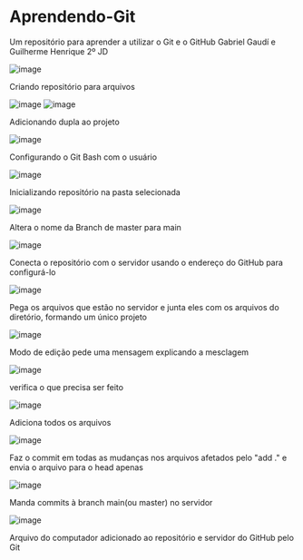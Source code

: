 # Aprendendo-Git
Um repositório para aprender a utilizar o Git e o GitHub 
Gabriel Gaudí e Guilherme Henrique 2º JD

![image](https://github.com/GuilhermeHLSouza/Aprendendo-Git/assets/162371856/6139cfce-8524-4cb3-922c-75c4692e4282)

Criando repositório para arquivos

![image](https://github.com/GuilhermeHLSouza/Aprendendo-Git/assets/162371856/97caca18-26ae-4510-b151-6f9d29ee05c1)
![image](https://github.com/GuilhermeHLSouza/Aprendendo-Git/assets/162371856/daf9f1b3-1e34-4c27-b36d-ee2d0bfac066)

Adicionando dupla ao projeto

![image](https://github.com/GuilhermeHLSouza/Aprendendo-Git/assets/162371856/e7b28603-896f-42e8-9ebb-b4f4a355acbc)

Configurando o Git Bash com o usuário

![image](https://github.com/GuilhermeHLSouza/Aprendendo-Git/assets/162371856/600a29ca-8420-4323-a65a-6ce85425504f)

Inicializando repositório na pasta selecionada

![image](https://github.com/GuilhermeHLSouza/Aprendendo-Git/assets/160679638/12510b99-2f02-4a2e-880b-f17f228962e7)

Altera o nome da Branch de master para main 


![image](https://github.com/GuilhermeHLSouza/Aprendendo-Git/assets/162371856/ff85ff99-a22a-458c-bb47-05f141f53a96)

Conecta o repositório com o servidor usando o endereço do GitHub para configurá-lo

![image](https://github.com/GuilhermeHLSouza/Aprendendo-Git/assets/162371856/297d215e-dce6-42d9-8414-92f0a3f5c390)

Pega os arquivos que estão no servidor e junta eles com os arquivos do diretório, formando um único projeto

![image](https://github.com/GuilhermeHLSouza/Aprendendo-Git/assets/162371856/339b1741-f09e-4443-ae00-dbeca52549e0)

Modo de edição pede uma mensagem explicando a mesclagem

![image](https://github.com/GuilhermeHLSouza/Aprendendo-Git/assets/160679638/66099837-cc98-4c14-8abb-1511d56de793)

verifica o que precisa ser feito

![image](https://github.com/GuilhermeHLSouza/Aprendendo-Git/assets/162371856/dcbb6012-e5b6-4374-a270-5b60041716b3)

Adiciona todos os arquivos

![image](https://github.com/GuilhermeHLSouza/Aprendendo-Git/assets/162371856/6dc4f646-9d2e-4464-9608-e581d1114719)

Faz o commit em todas as mudanças nos arquivos afetados pelo "add ." e envia o arquivo para o head apenas

![image](https://github.com/GuilhermeHLSouza/Aprendendo-Git/assets/162371856/b91ec352-bb6b-4894-bdde-912304fc227c)

Manda commits à branch main(ou master) no servidor

![image](https://github.com/GuilhermeHLSouza/Aprendendo-Git/assets/162371856/c855ab5f-7910-4988-890e-149502a66973)

Arquivo do computador adicionado ao repositório e servidor do GitHub pelo Git



